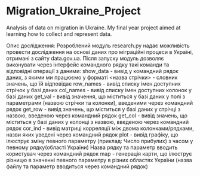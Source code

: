 # Migration_Ukraine_Project
Analysis of data on migration in Ukraine. My final year project aimed at learning how to collect and represent data.

Опис дослідження:
Розроблений модуль research.py надає можливість провести дослідження на основі даних про міграційні процеси в Україні, отримані з сайту data.gov.ua.
Після запуску модуль дозволяє виконувати через інтерфейс командного рядку такі команди та відповідні операції з даними:
show_data - вивід у командний рядок даних, з якими ми працюємо у форматі <назва стрічки> - словник значень, що їй відповідає
row_names - вивід списку імен доступних стрічок у базі даних
col_names - вивід списку імен доступних колонок у базі даних
get_val - вивід значення, що міститься у базі даних у полі з параметрами (назвою стрічки та колонки), введеними через командний рядок
get_row - вивід значень, що міститься у базі даних у стрічці з назвою, введеною через командний рядок
get_col - вивід значень, що міститься у базі даних у колонці з назвою, введеною через командний рядок
cor_ind - вивід матриці корреляції між двома колонками/рядками, назви яких уведені через командний рядок
plot - вивід графіку, що ілюструє зміну певного параметру (приклад: Число прибулих) з часом у певному рядку(області України)
       Назва рядку та параметр вводить користувач через командний рядок
map - генерація карти, що ілюструє різницю в значенні певного параметру в різних областях України (назва файлу та параметр вводиться через       командний рядок)
